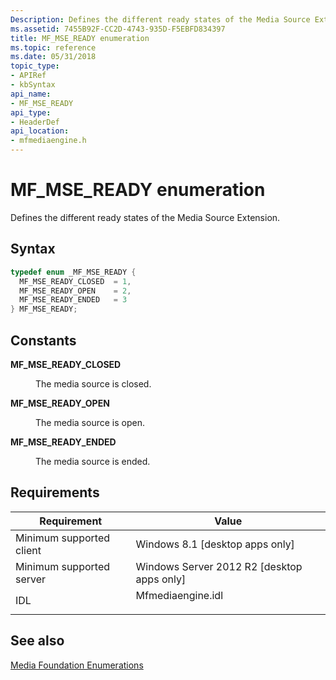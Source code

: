 ```yaml
---
Description: Defines the different ready states of the Media Source Extension.
ms.assetid: 7455B92F-CC2D-4743-935D-F5EBFD834397
title: MF_MSE_READY enumeration
ms.topic: reference
ms.date: 05/31/2018
topic_type: 
- APIRef
- kbSyntax
api_name: 
- MF_MSE_READY
api_type: 
- HeaderDef
api_location: 
- mfmediaengine.h
---
```


# MF\_MSE\_READY enumeration

Defines the different ready states of the Media Source Extension.

## Syntax


```C++
typedef enum _MF_MSE_READY { 
  MF_MSE_READY_CLOSED  = 1,
  MF_MSE_READY_OPEN    = 2,
  MF_MSE_READY_ENDED   = 3
} MF_MSE_READY;
```



## Constants

<dl> <dt>

<span id="MF_MSE_READY_CLOSED"></span><span id="mf_mse_ready_closed"></span>**MF\_MSE\_READY\_CLOSED**
</dt> <dd>

The media source is closed.

</dd> <dt>

<span id="MF_MSE_READY_OPEN"></span><span id="mf_mse_ready_open"></span>**MF\_MSE\_READY\_OPEN**
</dt> <dd>

The media source is open.

</dd> <dt>

<span id="MF_MSE_READY_ENDED"></span><span id="mf_mse_ready_ended"></span>**MF\_MSE\_READY\_ENDED**
</dt> <dd>

The media source is ended.

</dd> </dl>

## Requirements



| Requirement | Value |
|-------------------------------------|----------------------------------------------------------------------------------------------|
| Minimum supported client<br/> | Windows 8.1 \[desktop apps only\]<br/>                                                 |
| Minimum supported server<br/> | Windows Server 2012 R2 \[desktop apps only\]<br/>                                      |
| IDL<br/>                      | <dl> <dt>Mfmediaengine.idl</dt> </dl> |



## See also

<dl> <dt>

[Media Foundation Enumerations](media-foundation-enumerations.md)
</dt> </dl>

 

 




